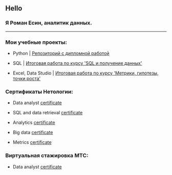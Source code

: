 ## Hello

### Я Роман Есин, аналитик данных.  
  
---  

### Мои учебные проекты:

- Python  |    [Репозиторий с дипломной работой](https://github.com/graff1te/Python-fitness-project) 
    
- SQL  |      [Итоговая работа по курсу 'SQL и получение данных'](https://github.com/graff1te/SQL-total-airports)  

- Excel, Data Studio  |     [Итоговая работа по курсу 'Метрики, гипотезы, точки роста'](https://github.com/graff1te/Metrics-online-store.git)  
    
### Сертификаты Нетологии:  

- Data analyst [certificate](https://drive.google.com/file/d/1f-2AvQLusHDI8rS5_0mWd-Z3wWSUJ5JU/view?usp=sharing)

- SQL and data retrieval [certificate](https://drive.google.com/file/d/1m5GF42EcwyD3zNw7kRmVBVjrTKV_mPls/view?usp=sharing)

- Analytics  [certificate](https://drive.google.com/file/d/17pTGhMjfdt22MWYjC6NERtOJCXL2n5dy/view?usp=sharing)

- Big data  [certificate](https://drive.google.com/file/d/15I5ma_Vzsr5ZWCQ6MOc6bkIElQY2y2Gv/view?usp=sharing)

- Metrics  [certificate](https://drive.google.com/file/d/1WOf9KgMKeSLgL3I8opPXR_qLSdNp6xpj/view?usp=sharing)

### Виртуальная стажировка МТС:  

- Data analyst [certificate](https://drive.google.com/file/d/1_gWuv3zxp_cmp824gCnOIG2g2uX5KIrf/view?usp=sharing)
